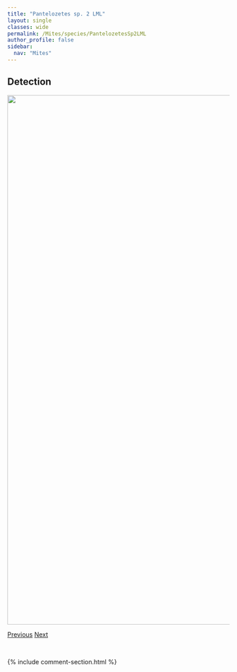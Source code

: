 ```yaml
---
title: "Pantelozetes sp. 2 LML"
layout: single
classes: wide
permalink: /Mites/species/PantelozetesSp2LML
author_profile: false
sidebar:
  nav: "Mites"
---
```


<h2>Detection</h2>

<a href="https://drive.google.com/uc?export=view&id=1dLO6gDpoeMcGsodvvoPtnrsPd-hCVibQ">
<img src="https://drive.google.com/uc?export=view&id=1dLO6gDpoeMcGsodvvoPtnrsPd-hCVibQ" height = "1200" width = "800">
</a>


<a href="/DevelopmentWebsite/Mites/species/PantelozetesSp1DEW" class="pagination--pager" title="Pantelozetes sp. 1 DEW">Previous</a> <a href="/DevelopmentWebsite/Mites/species/PantelozetesSp3LML" class="pagination--pager" title="Pantelozetes sp. 3 LML">Next</a>

<p>&nbsp;</p>

{% include comment-section.html %}
